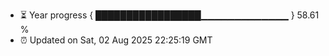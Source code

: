 - ⏳ Year progress { █████████████████▁▁▁▁▁▁▁▁▁▁▁▁▁ } 58.61 %
- ⏰ Updated on Sat, 02 Aug 2025 22:25:19 GMT


